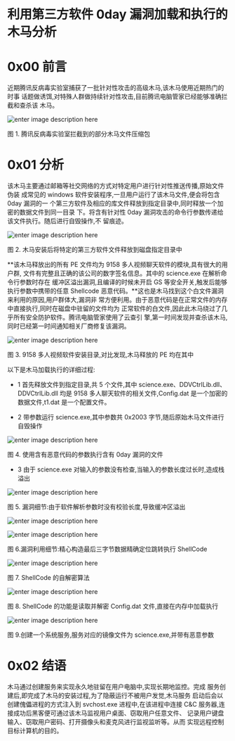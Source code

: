 # 利用第三方软件 0day 漏洞加载和执行的木马分析

0x00 前言
=====

近期腾讯反病毒实验室捕获了一批针对性攻击的高级木马,该木马使用近期热门的时事 话题做诱饵,对特殊人群做持续针对性攻击,目前腾讯电脑管家已经能够准确拦截和查杀该 木马。

![enter image description here](http://drops.javaweb.org/uploads/images/7eb29a5e7bf5a5eda80b435be890cb1fcd7ece9c.jpg)

图 1. 腾讯反病毒实验室拦截到的部分木马文件压缩包

0x01 分析
=====

该木马主要通过邮箱等社交网络的方式对特定用户进行针对性推送传播,原始文件伪装 成常见的 windows 软件安装程序,一旦用户运行了该木马文件,便会将包含 0day 漏洞的一 个第三方软件及相应的库文件释放到指定目录中,同时释放一个加密的数据文件到同一目录 下。将含有针对性 0day 漏洞攻击的命令行参数传递给该文件执行。随后进行自毁操作,不 留痕迹。

![enter image description here](http://drops.javaweb.org/uploads/images/31f6ff2ea332e29666914f474b4919dc0e13a543.jpg)

图 2. 木马安装后将特定的第三方软件文件释放到磁盘指定目录中

**该木马释放出的所有 PE 文件均为 9158 多人视频聊天软件的模块,具有很大的用户群, 文件有完整且正确的该公司的数字签名信息。其中的 science.exe 在解析命令行参数时存在 缓冲区溢出漏洞,且编译的时候未开启 GS 等安全开关,触发后能够执行参数中携带的任意 Shellcode 恶意代码。**这也是木马找到这个白文件漏洞来利用的原因,用户群体大,漏洞非 常方便利用。由于恶意代码是在正常文件的内存中直接执行,同时在磁盘中驻留的文件均为 正常软件的白文件,因此此木马绕过了几乎所有安全防护软件。腾讯电脑管家使用了云查引 擎,第一时间发现并查杀该木马,同时已经第一时间通知相关厂商修复该漏洞。

![enter image description here](http://drops.javaweb.org/uploads/images/d50b573b24c9a7c8fca6cc0b90e98d3a19b7fa70.jpg)

图 3. 9158 多人视频软件安装目录,对比发现,木马释放的 PE 均在其中

以下是木马加载执行的详细过程:

*   1 首先释放文件到指定目录,共 5 个文件,其中 science.exe、DDVCtrlLib.dll、 DDVCtrlLib.dll 均是 9158 多人聊天软件的相关文件,Config.dat 是一个加密的数据文件,t1.dat 是一个配置文件。
    
*   2 带参数运行 science.exe,其中参数共 0x2003 字节,随后原始木马文件进行自毁操作
    

![enter image description here](http://drops.javaweb.org/uploads/images/df896ea2b86b938877bfb8ce1fdaa9b46c9d62c0.jpg)

图 4. 使用含有恶意代码的参数执行含有 0day 漏洞的文件

*   3 由于 science.exe 对输入的参数没有检查,当输入的参数长度过长时,造成栈溢出

![enter image description here](http://drops.javaweb.org/uploads/images/4f9e4152646c37581494426938cad2ea9c28b747.jpg)

图 5. 漏洞细节:由于软件解析参数时没有校验长度,导致缓冲区溢出

![enter image description here](http://drops.javaweb.org/uploads/images/1ce9abcaf74ce5c99f50014a2742dea9f1c1f6f6.jpg)

![enter image description here](http://drops.javaweb.org/uploads/images/e724d02dd0733c41eccb89942fa0291087a449f6.jpg)

图 6.漏洞利用细节:精心构造最后三字节数据精确定位跳转执行 ShellCode

![enter image description here](http://drops.javaweb.org/uploads/images/58ea132c10fbec2151c076a4ba22dd73463e50a6.jpg)

图 7. ShellCode 的自解密算法

![enter image description here](http://drops.javaweb.org/uploads/images/6faaa46e46d5781ef44cb0c72eba1ae460647e08.jpg)

图 8. ShellCode 的功能是读取并解密 Config.dat 文件,直接在内存中加载执行

![enter image description here](http://drops.javaweb.org/uploads/images/cabb94c53b8890e15e730fb3ea98995c0a98a334.jpg)

图 9.创建一个系统服务,服务对应的镜像文件为 science.exe,并带有恶意参数

0x02 结语
=====

木马通过创建服务来实现永久地驻留在用户电脑中,实现长期地监控。完成 服务创建后,即完成了木马的安装过程,为了隐蔽运行不被用户发觉,木马服务 启动后会以创建傀儡进程的方式注入到 svchost.exe 进程中,在该进程中连接 C&C 服务器,连接成功后黑客便可通过该木马监视用户桌面、窃取用户任意文件、 记录用户键盘输入、窃取用户密码、打开摄像头和麦克风进行监视监听等。从而 实现远程控制目标计算机的目的。